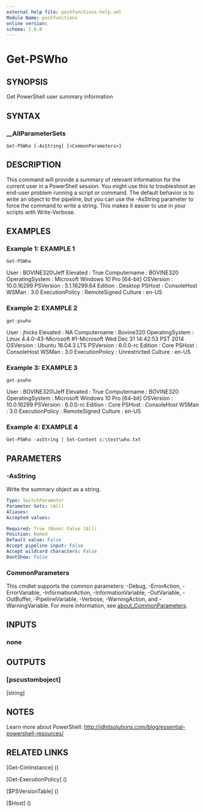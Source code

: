 ```yaml
---
external help file: poshfunctions-help.xml
Module Name: poshfunctions
online version: 
schema: 2.0.0
---
```


# Get-PSWho

## SYNOPSIS

Get PowerShell user summary information

## SYNTAX

### __AllParameterSets

```
Get-PSWho [-AsString] [<CommonParameters>]
```

## DESCRIPTION

This command will provide a summary of relevant information for the current user in a PowerShell session.
You might use this to troubleshoot an end-user
problem running a script or command.
The default behavior is to write an object to the pipeline, but you can use the -AsString parameter to force the
command to write a string.
This makes it easier to use in your scripts with Write-Verbose.


## EXAMPLES

### Example 1: EXAMPLE 1

```
Get-PSWho
```

User            : BOVINE320\Jeff
Elevated        : True
Computername    : BOVINE320
OperatingSystem : Microsoft Windows 10 Pro [64-bit]
OSVersion       : 10.0.16299
PSVersion       : 5.1.16299.64
Edition         : Desktop
PSHost          : ConsoleHost
WSMan           : 3.0
ExecutionPolicy : RemoteSigned
Culture         : en-US





### Example 2: EXAMPLE 2

```
get-pswho
```

User            : jhicks
Elevated        : NA
Computername    : Bovine320
OperatingSystem : Linux 4.4.0-43-Microsoft #1-Microsoft Wed Dec 31 14:42:53 PST 2014
OSVersion       : Ubuntu 16.04.3 LTS
PSVersion       : 6.0.0-rc
Edition         : Core
PSHost          : ConsoleHost
WSMan           : 3.0
ExecutionPolicy : Unrestricted
Culture         : en-US





### Example 3: EXAMPLE 3

```
get-pswho
```

User            : BOVINE320\Jeff
Elevated        : True
Computername    : BOVINE320
OperatingSystem : Microsoft Windows 10 Pro [64-bit]
OSVersion       : 10.0.16299
PSVersion       : 6.0.0-rc
Edition         : Core
PSHost          : ConsoleHost
WSMan           : 3.0
ExecutionPolicy : RemoteSigned
Culture         : en-US





### Example 4: EXAMPLE 4

```
Get-PSWho -asString | Set-Content c:\test\who.txt
```








## PARAMETERS

### -AsString

Write the summary object as a string.

```yaml
Type: SwitchParameter
Parameter Sets: (All)
Aliases: 
Accepted values: 

Required: True (None) False (All)
Position: Named
Default value: False
Accept pipeline input: False
Accept wildcard characters: False
DontShow: False
```


### CommonParameters

This cmdlet supports the common parameters: -Debug, -ErrorAction, -ErrorVariable, -InformationAction, -InformationVariable, -OutVariable, -OutBuffer, -PipelineVariable, -Verbose, -WarningAction, and -WarningVariable. For more information, see [about_CommonParameters](http://go.microsoft.com/fwlink/?LinkID=113216).

## INPUTS

### none



## OUTPUTS

### [pscustomboject]
[string]



## NOTES

Learn more about PowerShell: http://jdhitsolutions.com/blog/essential-powershell-resources/


## RELATED LINKS

[Get-CimInstance] ()

[Get-ExecutionPolicy] ()

[$PSVersionTable] ()

[$Host] ()


